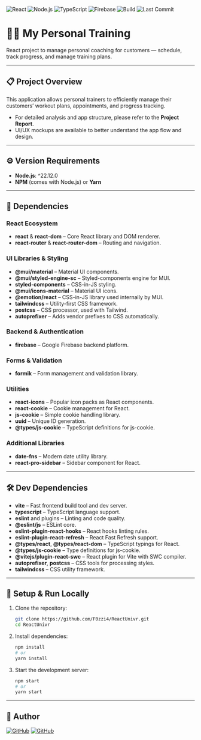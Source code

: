 ![React](https://img.shields.io/badge/React-18.2.0-blue?logo=react)
![Node.js](https://img.shields.io/badge/Node.js-22.12.0-green?logo=node.js)
![TypeScript](https://img.shields.io/badge/TypeScript-5.7.2-blue?logo=typescript)
![Firebase](https://img.shields.io/badge/Firebase-11.4.0-yellow?logo=firebase)
![Build](https://img.shields.io/badge/build-passing-brightgreen)
![Last Commit](https://img.shields.io/github/last-commit/F0zzi4/ReactUnivr?color=red)



# 🏋️‍♂️ My Personal Training

React project to manage personal coaching for customers — schedule, track progress, and manage training plans.

---

## 📋 Project Overview

This application allows personal trainers to efficiently manage their customers’ workout plans, appointments, and progress tracking.

- For detailed analysis and app structure, please refer to the **Project Report**.
- UI/UX mockups are available to better understand the app flow and design.

---

## ⚙️ Version Requirements

- **Node.js**: ^22.12.0
- **NPM** (comes with Node.js) or **Yarn**

---

## 🧩 Dependencies

### React Ecosystem
- **react** & **react-dom** – Core React library and DOM renderer.
- **react-router** & **react-router-dom** – Routing and navigation.

### UI Libraries & Styling
- **@mui/material** – Material UI components.
- **@mui/styled-engine-sc** – Styled-components engine for MUI.
- **styled-components** – CSS-in-JS styling.
- **@mui/icons-material** – Material UI icons.
- **@emotion/react** – CSS-in-JS library used internally by MUI.
- **tailwindcss** – Utility-first CSS framework.
- **postcss** – CSS processor, used with Tailwind.
- **autoprefixer** – Adds vendor prefixes to CSS automatically.

### Backend & Authentication
- **firebase** – Google Firebase backend platform.

### Forms & Validation
- **formik** – Form management and validation library.

### Utilities
- **react-icons** – Popular icon packs as React components.
- **react-cookie** – Cookie management for React.
- **js-cookie** – Simple cookie handling library.
- **uuid** – Unique ID generation.
- **@types/js-cookie** – TypeScript definitions for js-cookie.

### Additional Libraries
- **date-fns** – Modern date utility library.
- **react-pro-sidebar** – Sidebar component for React.

---

## 🛠 Dev Dependencies

- **vite** – Fast frontend build tool and dev server.
- **typescript** – TypeScript language support.
- **eslint** and plugins – Linting and code quality.
- **@eslint/js** – ESLint core.
- **eslint-plugin-react-hooks** – React hooks linting rules.
- **eslint-plugin-react-refresh** – React Fast Refresh support.
- **@types/react**, **@types/react-dom** – TypeScript typings for React.
- **@types/js-cookie** – Type definitions for js-cookie.
- **@vitejs/plugin-react-swc** – React plugin for Vite with SWC compiler.
- **autoprefixer**, **postcss** – CSS tools for processing styles.
- **tailwindcss** – CSS utility framework.

---

## 🚀 Setup & Run Locally

1. Clone the repository:
   ```bash
   git clone https://github.com/F0zzi4/ReactUnivr.git
   cd ReactUnivr
    ```
2. Install dependencies:
    ```bash
    npm install
    # or
    yarn install
    ```
3. Start the development server:
    ```bash
    npm start
    # or
    yarn start
    ```
---

## 👤 Author
[![GitHub](https://img.shields.io/badge/GitHub-@F0zzi4-181717?logo=github)](https://github.com/F0zzi4)
[![GitHub](https://img.shields.io/badge/GitHub-@MattiaRebonato-181717?logo=github)](https://github.com/MattiaRebonato)